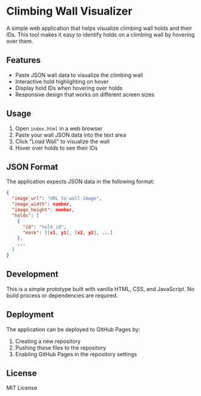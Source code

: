 # Climbing Wall Visualizer

A simple web application that helps visualize climbing wall holds and their IDs. This tool makes it easy to identify holds on a climbing wall by hovering over them.

## Features

- Paste JSON wall data to visualize the climbing wall
- Interactive hold highlighting on hover
- Display hold IDs when hovering over holds
- Responsive design that works on different screen sizes

## Usage

1. Open `index.html` in a web browser
2. Paste your wall JSON data into the text area
3. Click "Load Wall" to visualize the wall
4. Hover over holds to see their IDs

## JSON Format

The application expects JSON data in the following format:

```json
{
  "image_url": "URL to wall image",
  "image_width": number,
  "image_height": number,
  "holds": [
    {
      "id": "hold_id",
      "mask": [[x1, y1], [x2, y2], ...]
    },
    ...
  ]
}
```

## Development

This is a simple prototype built with vanilla HTML, CSS, and JavaScript. No build process or dependencies are required.

## Deployment

The application can be deployed to GitHub Pages by:

1. Creating a new repository
2. Pushing these files to the repository
3. Enabling GitHub Pages in the repository settings

## License

MIT License
